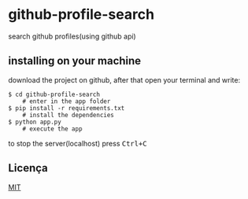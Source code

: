 # github-profile-search

search github profiles(using github api)
## installing on your machine

download the project on github, after that open your terminal and write:

```
$ cd github-profile-search
    # enter in the app folder
$ pip install -r requirements.txt
    # install the dependencies
$ python app.py
    # execute the app
```

to stop the server(localhost) press <kbd>Ctrl</kbd><kbd>+</kbd><kbd>C</kbd>

## Licença
[MIT](LICENSE)